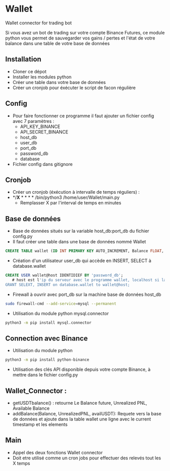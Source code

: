 # Wallet
Wallet connector for trading bot

Si vous avez un bot de trading sur votre compte Binance Futures, ce module python vous permet de sauvegarder vos gains / pertes et l'état de votre balance dans une table de votre base de données

## Installation
  - Cloner ce dépot
  - Installer les modules python
  - Créer une table dans votre base de données
  - Créer un cronjob pour éxécuter le script de facon régulière

## Config
  - Pour faire fonctionner ce programme il faut ajouter un fichier config avec 7 paramètres :
      - API_KEY_BINANCE
      - API_SECRET_BINANCE
      - host_db
      - user_db
      - port_db
      - password_db
      - database
  - Fichier config dans gitignore
## Cronjob
  - Créer un cronjob (éxécution à intervalle de temps réguliers) :
  - */<b>X</b> * * * * /bin/python3 /home/user/Wallet/main.py
    - Remplasser X par l'interval de temps en minutes
## Base de données
  - Base de données situés sur la variable host_db:port_db du fichier config.py
  - Il faut créer une table dans une base de données nommé Wallet
```SQL
CREATE TABLE wallet (ID INT PRIMARY KEY AUTO_INCREMENT, Balance FLOAT, Unrealized_PNL FLOAT, availableUSDT FLOAT, timestamp TIMESTAMP DEFAULT CURRENT_TIMESTAMP);
```
  - Création d'un utilisateur user_db qui accède en INSERT, SELECT à database.wallet 
```SQL
CREATE USER wallet@host IDENTIDIEF BY 'password_db';
   # host est l'ip du serveur avec le programme wallet, localhost si la base de données est situé en local
GRANT SELEXT, INSERT on database.wallet to wallet@host;
```
  - Firewall à ouvrir avec port_db sur la machine base de données host_db
```BASH
sudo firewall-cmd --add-service=mysql --permanent
```
  - Utilisation du module python mysql.connector
```BASH
python3 -m pip install mysql.connector
```
 ## Connection avec Binance
  - Utilisation du module python 
 ```BASH
python3 -m pip install python-binance
```
  - Utilisation des clés API disponible depuis votre compte Binance, à mettre dans le fichier config.py
 
 ## Wallet_Connector :
  - getUSDTbalance() : retourne Le Balance future, Unrealized PNL, Available Balance
  - addBalance(Balance, UnrealizedPNL, availUSDT): Requete vers la base de données et ajoute dans la table wallet une ligne avec le current timestamp et les elements
 
 
 ## Main 
  - Appel des deux fonctions Wallet connector
  - Doit etre utilisé comme un cron jobs pour effectuer des relevés tout les X temps
